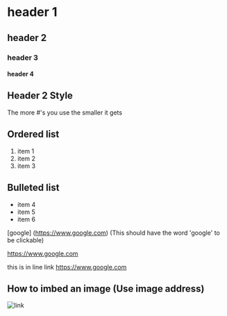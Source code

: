 # header 1  
## header 2
### header 3
#### header 4

## Header 2 Style 
The more #'s you use the smaller it gets 


## Ordered list
1. item 1
2. item 2
3. item 3


## Bulleted list 
- item 4 
- item 5
- item 6


[google] (https://www.google.com)       (This should have the word 'google' to be clickable) 

https://www.google.com

this is in line link <https://www.google.com>


## How to imbed an image (Use image address) 
![link](https://mlpnk72yciwc.i.optimole.com/cqhiHLc.WqA8~2eefa/w:auto/h:auto/q:75/https://bleedingcool.com/wp-content/uploads/2014/04/superior-spider-man-4-page-3.jpg)
